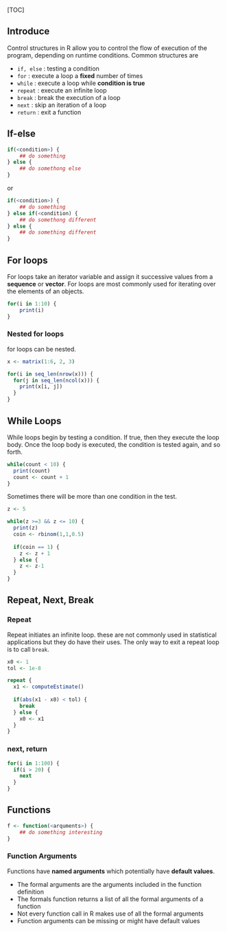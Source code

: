 [TOC]

## Introduce

Control structures in R allow you to control the flow of execution of the program, depending on runtime conditions. Common structures are

- `if, else` : testing a condition
- `for` : execute a loop a **fixed** number of times
- `while` : execute a loop while **condition is true**
- `repeat` : execute an infinite loop
- `break` : break the execution of a loop
- `next` : skip an iteration of a loop
- `return` : exit a function



## If-else

```R
if(<condition>) {
    ## do something
} else {
    ## do somethong else
}
```

or

```R
if(<condition>) {
    ## do something
} else if(<condition) {
    ## do somethong different
} else {
    ## do something different
}
```



## For loops

For loops take an iterator variable and assign it successive values from a **sequence** or **vector**. For loops are most commonly used for iterating over the elements of an objects.

```R
for(i in 1:10) {
    print(i)
}
```

### Nested for loops

for loops can be nested.

```R
x <- matrix(1:6, 2, 3)

for(i in seq_len(nrow(x))) {
  for(j in seq_len(ncol(x))) {
    print(x[i, j])
  }
}
```



## While Loops

While loops begin by testing a condition. If true, then they execute the loop body. Once the loop body is executed, the condition is tested again, and so forth.

```R
while(count < 10) {
  print(count)
  count <- count + 1
}
```

Sometimes there will be more than one condition in the test.

```R
z <- 5

while(z >=3 && z <= 10) {
  print(z)
  coin <- rbinom(1,1,0.5)
  
  if(coin == 1) {
    z <- z + 1
  } else {
    z <- z-1
  }
}
```



## Repeat, Next, Break

### Repeat 

Repeat initiates an infinite loop. these are not commonly used in statistical applications but they do have their uses. The only way to exit a repeat loop is to call `break`.

```R
x0 <- 1
tol <- 1e-8

repeat {
  x1 <- computeEstimate()
  
  if(abs(x1 - x0) < tol) {
    break
  } else {
    x0 <- x1
  }
}
```

### next, return

```R
for(i in 1:100) {
  if(i > 20) {
    next
  }
}
```

## Functions

```R
f <- function(<arquments>) {
    ## do something interesting
}
```

### Function Arguments

Functions have **named arguments** which potentially have **default values**.

- The formal arguments are the arguments included in the function definition
- The formals function returns a list of all the formal arguments of a function 
- Not every function call in  R makes use of all the formal arguments
- Function arguments can be missing or might have default values

